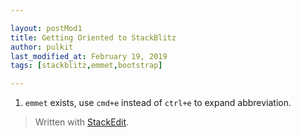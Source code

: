 ```yaml
---

layout: postMod1
title: Getting Oriented to StackBlitz
author: pulkit
last_modified_at: February 19, 2019
tags: [stackblitz,emmet,bootstrap]

---
```


1. `emmet` exists, use `cmd+e` instead of `ctrl+e` to expand abbreviation.


> Written with [StackEdit](https://stackedit.io/).
<!--stackedit_data:
eyJoaXN0b3J5IjpbMTQyMDg4MDc0XX0=
-->